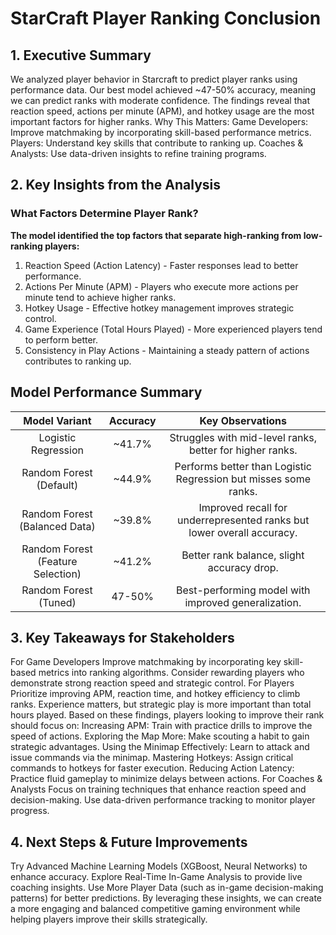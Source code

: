 # StarCraft Player Ranking Conclusion

## 1. Executive Summary
We analyzed player behavior in Starcraft to predict player ranks using performance data. Our best model achieved ~47-50% accuracy, meaning we can predict ranks with moderate confidence. The findings reveal that reaction speed, actions per minute (APM), and hotkey usage are the most important factors for higher ranks.
Why This Matters:
Game Developers: Improve matchmaking by incorporating skill-based performance metrics.
Players: Understand key skills that contribute to ranking up.
Coaches & Analysts: Use data-driven insights to refine training programs.

## 2. Key Insights from the Analysis
### What Factors Determine Player Rank?
**The model identified the top factors that separate high-ranking from low-ranking players:**
1. Reaction Speed (Action Latency) - Faster responses lead to better performance.
2. Actions Per Minute (APM) - Players who execute more actions per minute tend to achieve higher ranks.
3. Hotkey Usage - Effective hotkey management improves strategic control.
4. Game Experience (Total Hours Played) - More experienced players tend to perform better.
5. Consistency in Play Actions - Maintaining a steady pattern of actions contributes to ranking up.


## Model Performance Summary

| Model Variant | Accuracy | Key Observations |
|:----------: | :----------: | :----------: |
| Logistic Regression | ~41.7% | Struggles with mid-level ranks, better for higher ranks. |
| Random Forest (Default) | ~44.9% | Performs better than Logistic Regression but misses some ranks. |
| Random Forest (Balanced Data) | ~39.8% | Improved recall for underrepresented ranks but lower overall accuracy. |
| Random Forest (Feature Selection) | ~41.2% | Better rank balance, slight accuracy drop. |
| Random Forest (Tuned) | 47-50% | Best-performing model with improved generalization. |


## 3. Key Takeaways for Stakeholders
For Game Developers
Improve matchmaking by incorporating key skill-based metrics into ranking algorithms. Consider rewarding players who demonstrate strong reaction speed and strategic control.
For Players
Prioritize improving APM, reaction time, and hotkey efficiency to climb ranks. Experience matters, but strategic play is more important than total hours played.
Based on these findings, players looking to improve their rank should focus on:
Increasing APM: Train with practice drills to improve the speed of actions.
Exploring the Map More: Make scouting a habit to gain strategic advantages.
Using the Minimap Effectively: Learn to attack and issue commands via the minimap.
Mastering Hotkeys: Assign critical commands to hotkeys for faster execution.
Reducing Action Latency: Practice fluid gameplay to minimize delays between actions.
For Coaches & Analysts
Focus on training techniques that enhance reaction speed and decision-making. Use data-driven performance tracking to monitor player progress.

## 4. Next Steps & Future Improvements
Try Advanced Machine Learning Models (XGBoost, Neural Networks) to enhance accuracy. 
Explore Real-Time In-Game Analysis to provide live coaching insights. 
Use More Player Data (such as in-game decision-making patterns) for better predictions.
By leveraging these insights, we can create a more engaging and balanced competitive gaming environment while helping players improve their skills strategically.

